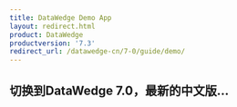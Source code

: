 ```yaml
---
title: DataWedge Demo App
layout: redirect.html
product: DataWedge
productversion: '7.3'
redirect_url: /datawedge-cn/7-0/guide/demo/
---
```


## 切换到DataWedge 7.0，最新的中文版...




